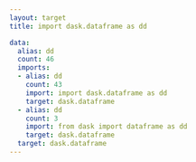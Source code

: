 ```yaml
---
layout: target
title: import dask.dataframe as dd

data:
  alias: dd
  count: 46
  imports:
  - alias: dd
    count: 43
    import: import dask.dataframe as dd
    target: dask.dataframe
  - alias: dd
    count: 3
    import: from dask import dataframe as dd
    target: dask.dataframe
  target: dask.dataframe
---
```

